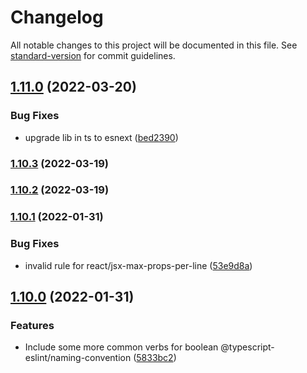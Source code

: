 # Changelog

All notable changes to this project will be documented in this file. See [standard-version](https://github.com/conventional-changelog/standard-version) for commit guidelines.

## [1.11.0](https://github.com/michchan/eslint-config/compare/v1.10.3...v1.11.0) (2022-03-20)


### Bug Fixes

* upgrade lib in ts to esnext ([bed2390](https://github.com/michchan/eslint-config/commit/bed239064275a2b57407a857ada9e008ccf0868b))

### [1.10.3](https://github.com/michchan/eslint-config/compare/v1.10.2...v1.10.3) (2022-03-19)

### [1.10.2](https://github.com/michchan/eslint-config/compare/v1.10.1...v1.10.2) (2022-03-19)

### [1.10.1](https://github.com/michchan/eslint-config/compare/v1.10.0...v1.10.1) (2022-01-31)


### Bug Fixes

* invalid rule for react/jsx-max-props-per-line ([53e9d8a](https://github.com/michchan/eslint-config/commit/53e9d8a096b74f279d9270978f87512afc80541f))

## [1.10.0](https://github.com/michchan/eslint-config/compare/v1.9.0...v1.10.0) (2022-01-31)


### Features

* Include some more common verbs for boolean @typescript-eslint/naming-convention ([5833bc2](https://github.com/michchan/eslint-config/commit/5833bc239ba35c1dcaf6118bc031ba02fee03d7a))
